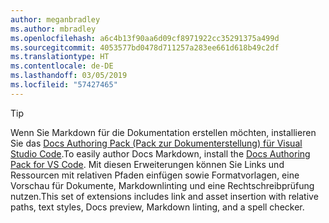```yaml
---
author: meganbradley
ms.author: mbradley
ms.openlocfilehash: a6c4b13f90aa6d09cf8971922cc35291375a499d
ms.sourcegitcommit: 4053577bd0478d711257a283ee661d618b49c2df
ms.translationtype: HT
ms.contentlocale: de-DE
ms.lasthandoff: 03/05/2019
ms.locfileid: "57427465"
---
```

> [!TIP]
> <span data-ttu-id="6d397-101">Wenn Sie Markdown für die Dokumentation erstellen möchten, installieren Sie das [Docs Authoring Pack (Pack zur Dokumenterstellung) für Visual Studio Code](../../how-to-write-docs-auth-pack.md).</span><span class="sxs-lookup"><span data-stu-id="6d397-101">To easily author Docs Markdown, install the [Docs Authoring Pack for VS Code](../../how-to-write-docs-auth-pack.md).</span></span> <span data-ttu-id="6d397-102">Mit diesen Erweiterungen können Sie Links und Ressourcen mit relativen Pfaden einfügen sowie Formatvorlagen, eine Vorschau für Dokumente, Markdownlinting und eine Rechtschreibprüfung nutzen.</span><span class="sxs-lookup"><span data-stu-id="6d397-102">This set of extensions includes link and asset insertion with relative paths, text styles, Docs preview, Markdown linting, and a spell checker.</span></span>